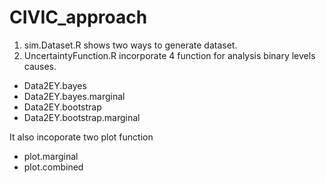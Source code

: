 # CIVIC_approach

1. sim.Dataset.R shows two ways to generate dataset.
2. UncertaintyFunction.R incorporate 4 function for analysis binary levels causes.
  - Data2EY.bayes
  - Data2EY.bayes.marginal 
  - Data2EY.bootstrap
  - Data2EY.bootstrap.marginal

 It also incoporate two plot function
  - plot.marginal
  - plot.combined
